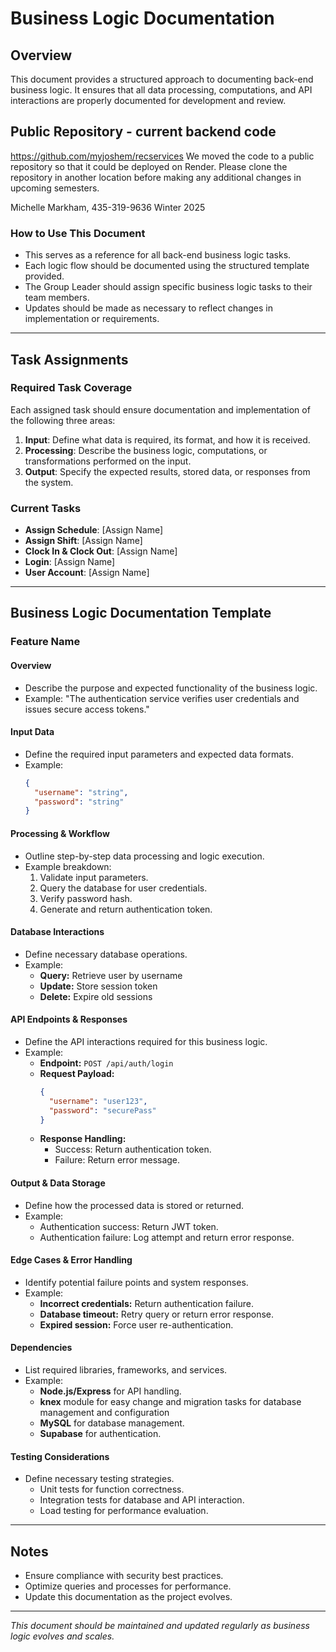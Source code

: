 # Business Logic Documentation

## Overview
This document provides a structured approach to documenting back-end business logic. It ensures that all data processing, computations, and API interactions are properly documented for development and review.

## Public Repository - current backend code
https://github.com/myjoshem/recservices
We moved the code to a public repository so that it could be deployed on Render. Please clone the repository in another location before making any additional changes in upcoming semesters.

Michelle Markham, 435-319-9636 Winter 2025

### **How to Use This Document**
- This serves as a reference for all back-end business logic tasks.
- Each logic flow should be documented using the structured template provided.
- The Group Leader should assign specific business logic tasks to their team members.
- Updates should be made as necessary to reflect changes in implementation or requirements.

---

## Task Assignments

### **Required Task Coverage**
Each assigned task should ensure documentation and implementation of the following three areas:
1. **Input**: Define what data is required, its format, and how it is received.
2. **Processing**: Describe the business logic, computations, or transformations performed on the input.
3. **Output**: Specify the expected results, stored data, or responses from the system.

### **Current Tasks**
- **Assign Schedule**: [Assign Name]
- **Assign Shift**: [Assign Name]
- **Clock In & Clock Out**: [Assign Name]
- **Login**: [Assign Name]
- **User Account**: [Assign Name]

---

## Business Logic Documentation Template

### **Feature Name**

#### **Overview**
- Describe the purpose and expected functionality of the business logic.
- Example: "The authentication service verifies user credentials and issues secure access tokens."

#### **Input Data**
- Define the required input parameters and expected data formats.
- Example:
  ```json
  {
    "username": "string",
    "password": "string"
  }
  ```

#### **Processing & Workflow**
- Outline step-by-step data processing and logic execution.
- Example breakdown:
  1. Validate input parameters.
  2. Query the database for user credentials.
  3. Verify password hash.
  4. Generate and return authentication token.

#### **Database Interactions**
- Define necessary database operations.
- Example:
  - **Query:** Retrieve user by username
  - **Update:** Store session token
  - **Delete:** Expire old sessions

#### **API Endpoints & Responses**
- Define the API interactions required for this business logic.
- Example:
  - **Endpoint:** `POST /api/auth/login`
  - **Request Payload:**
    ```json
    {
      "username": "user123",
      "password": "securePass"
    }
    ```
  - **Response Handling:**
    - Success: Return authentication token.
    - Failure: Return error message.

#### **Output & Data Storage**
- Define how the processed data is stored or returned.
- Example:
  - Authentication success: Return JWT token.
  - Authentication failure: Log attempt and return error response.

#### **Edge Cases & Error Handling**
- Identify potential failure points and system responses.
- Example:
  - **Incorrect credentials:** Return authentication failure.
  - **Database timeout:** Retry query or return error response.
  - **Expired session:** Force user re-authentication.

#### **Dependencies**
- List required libraries, frameworks, and services.
- Example:
  - **Node.js/Express** for API handling.
  - **knex** module for easy change and migration tasks for database management and configuration
  - **MySQL** for database management.
  - **Supabase** for authentication.

#### **Testing Considerations**
- Define necessary testing strategies.
  - Unit tests for function correctness.
  - Integration tests for database and API interaction.
  - Load testing for performance evaluation.

---

## Notes
- Ensure compliance with security best practices.
- Optimize queries and processes for performance.
- Update this documentation as the project evolves.

---

*This document should be maintained and updated regularly as business logic evolves and scales.*

